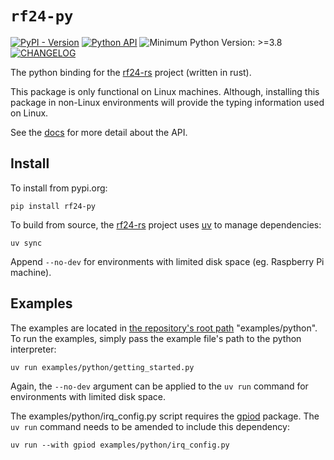 # `rf24-py`

[pypi-link]: https://pypi.org/project/rf24-py/
[pypi-badge]: https://img.shields.io/pypi/v/rf24-py
[rtd-badge]: https://img.shields.io/readthedocs/rf24-rs
[docs]: https://rf24-rs.readthedocs.io/en/latest/python-api/
[rf24-rs]: https://github.com/nRF24/rf24-rs
[py-min-ver]: https://img.shields.io/badge/python->=3.9-blue
[changelog-badge]: https://img.shields.io/badge/keep_a_change_log-v1.1.0-ffec3d
[changelog-link]: https://rf24-rs.readthedocs.io/en/latest/rf24-py-changelog/

[![PyPI - Version][pypi-badge]][pypi-link]
[![Python API][rtd-badge]][docs]
![Minimum Python Version: >=3.8][py-min-ver]
 [![CHANGELOG][changelog-badge]][changelog-link]

The python binding for the [rf24-rs] project (written in rust).

This package is only functional on Linux machines.
Although, installing this package in non-Linux environments will
provide the typing information used on Linux.

See the [docs] for more detail about the API.

## Install

To install from pypi.org:

```text
pip install rf24-py
```

To build from source, the [rf24-rs] project uses [uv] to manage dependencies:

```text
uv sync
```

Append `--no-dev` for environments with limited disk space (eg. Raspberry Pi machine).

[uv]: https://docs.astral.sh/uv

## Examples

The examples are located in [the repository's root path][rf24-rs] "examples/python".
To run the examples, simply pass the example file's path to the python interpreter:

```text
uv run examples/python/getting_started.py
```

Again, the `--no-dev` argument can be applied to the `uv run` command for
environments with limited disk space.

The examples/python/irq_config.py script requires the [gpiod] package.
The `uv run` command needs to be amended to include this dependency:

```text
uv run --with gpiod examples/python/irq_config.py
```

[gpiod]: https://pypi.org/project/gpiod
